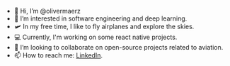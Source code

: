 - 👋 Hi, I’m @olivermaerz
- 👀 I’m interested in software engineering and deep learning.
- 🛩️ In my free time, I like to fly airplanes and explore the skies.
- 💻 Currently, I'm working on some react native projects.
- 🤝 I’m looking to collaborate on open-source projects related to aviation.
- 📫 How to reach me: [LinkedIn](https://www.linkedin.com/in/olivermaerz/).

<!---

 is a ✨ special ✨ repository because its `README.md` (this file) appears on your GitHub profile.
You can click the Preview link to take a look at your changes.
--->
